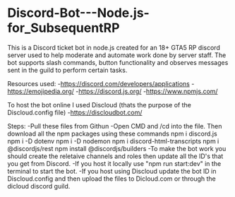 # Discord-Bot---Node.js-for_SubsequentRP


This is a Discord ticket bot in node.js created for an 18+ GTA5 RP discord server used to help moderate and automate work done by server staff. The bot supports slash commands, button functionality and observes messages sent in the guild to perform certain tasks.

Resources used: 
-https://discord.com/developers/applications
-https://emojipedia.org/
-https://discord.js.org/
-https://www.npmjs.com/

To host the bot online I used Discloud (thats the purpose of the Discloud.config file)
-https://discloudbot.com/

Steps:
-Pull these files from Githun
-Open CMD and /cd into the file. Then download all the npm packages using these commands
  npm i discord.js
  npm i -D dotenv
  npm i -D nodemon
  npm i discord-html-transcripts
  npm i @discordjs/rest
  npm install @discordjs/builders
-To make the bot work you should create the reletaive channels and roles then update all the ID's that you get from Discord.
-If you host it locally use "npm run start:dev" in the terminal to start the bot.
-If you host using Discloud update the bot ID in Discloud.config and then upload the files to Dicloud.com or through the dicloud discord guild.


